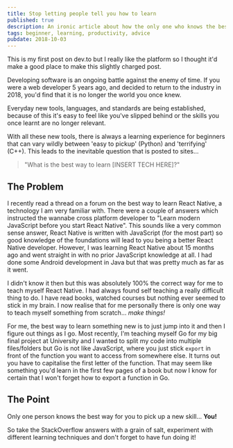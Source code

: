 ```yaml
---
title: Stop letting people tell you how to learn
published: true
description: An ironic article about how the only one who knows the best way to learn something for yourself is you.
tags: beginner, learning, productivity, advice
pubdate: 2018-10-03
---
```

This is my first post on dev.to but I really like the platform so I thought it'd make a good place to make this slightly charged post.

Developing software is an ongoing battle against the enemy of time. If you were a web developer 5 years ago, and decided to return to the industry in 2018, you'd find that it is no longer the world you once knew.

Everyday new tools, languages, and standards are being established, because of this it's easy to feel like you've slipped behind or the skills you once learnt are no longer relevant.

With all these new tools, there is always a learning experience for beginners that can vary wildly between 'easy to pickup' (Python) and 'terrifying' (C++). This leads to the inevitable question that is posted to sites...

> "What is the best way to learn [INSERT TECH HERE]?"

## The Problem

I recently read a thread on a forum on the best way to learn React Native, a technology I am very familiar with. There were a couple of answers which instructed the wannabe cross platform developer to "Learn modern JavaScript before you start React Native". This sounds like a very common sense answer, React Native is written with JavaScript (for the most part) so good knowledge of the foundations will lead to you being a better React Native developer. However, I was learning React Native about 15 months ago and went straight in with no prior JavaScript knowledge at all. I had done some Android development in Java but that was pretty much as far as it went.

I didn't know it then but this was absolutely 100% the correct way for me to teach myself React Native. I had always found self teaching a really difficult thing to do. I have read books, watched courses but nothing ever seemed to stick in my brain. I now realise that for me personally there is only one way to teach myself something from scratch... _make things!_

For me, the best way to learn something new is to just jump into it and then I figure out things as I go. Most recently, I'm teaching myself Go for my big final project at University and I wanted to split my code into multiple files/folders but Go is not like JavaScript, where you just stick `export` in front of the function you want to access from somewhere else. It turns out you have to capitalise the first letter of the function. That may seem like something you'd learn in the first few pages of a book but now I know for certain that I won't forget how to export a function in Go.

## The Point

Only one person knows the best way for you to pick up a new skill... __You!__

So take the StackOverflow answers with a grain of salt, experiment with different learning techniques and don't forget to have fun doing it!
